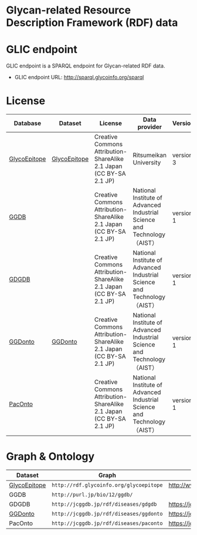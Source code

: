 # Glycan-related Resource Description Framework (RDF) data



# GLIC endpoint

GLIC endpoint is a SPARQL endpoint for Glycan-related RDF data.
* GLIC endpoint URL: http://sparql.glycoinfo.org/sparql

# License

| Database     | Dataset      | License                                                             | Data provider          | Version   | Issued     |
|--------------|--------------|---------------------------------------------------------------------|------------------------|-----------|------------|
| [GlycoEpitope](http://glycoepitope.jp) | [GlycoEpitope](https://integbio.jp/rdf/download/glycoepitope/2015-11-18/all/glycoepitope.tar.gz) | Creative Commons Attribution-ShareAlike 2.1 Japan (CC BY-SA 2.1 JP) | Ritsumeikan University | version 3 | 2015-11-18 |
| [GGDB](http://acgg.asia/db/ggdb) |  | Creative Commons Attribution-ShareAlike 2.1 Japan (CC BY-SA 2.1 JP) | National Institute of Advanced Industrial Science and Technology （AIST） | version 1 | 2018-01-26 |
| [GDGDB](https://acgg.asia/db/diseases/gdgdb) |  | Creative Commons Attribution-ShareAlike 2.1 Japan (CC BY-SA 2.1 JP) | National Institute of Advanced Industrial Science and Technology （AIST） | version 1 | 2016-09-01 |
| [GGDonto](https://acgg.asia/db/diseases/gdgdb) | [GGDonto](https://integbio.jp/rdf/download/ggdonto/2017-01-25/all/ggdonto.tar.gz) | Creative Commons Attribution-ShareAlike 2.1 Japan (CC BY-SA 2.1 JP) | National Institute of Advanced Industrial Science and Technology （AIST） | version 1 | 2016-09-01 |
| [PacOnto](https://acgg.asia/db/diseases/pacdb) |  | Creative Commons Attribution-ShareAlike 2.1 Japan (CC BY-SA 2.1 JP) | National Institute of Advanced Industrial Science and Technology （AIST） | version 1 | 2016-06-01 |


# Graph & Ontology

| Dataset      | Graph                                 | Ontology                                             |
|--------------|---------------------------------------|------------------------------------------------------|
| [GlycoEpitope](https://integbio.jp/rdf/download/glycoepitope/2015-11-18/all/glycoepitope.tar.gz) | `http://rdf.glycoinfo.org/glycoepitope` | http://www.glycoepitope.jp/epitopes/glycoepitope.owl |
| GGDB | `http://purl.jp/bio/12/ggdb/` |  |
| GDGDB | `http://jcggdb.jp/rdf/diseases/gdgdb` | https://jcggdb.jp/rdf/diseases/gdgdb-schema |
| [GGDonto](https://integbio.jp/rdf/download/ggdonto/2017-01-25/all/ggdonto.tar.gz) | `http://jcggdb.jp/rdf/diseases/ggdonto` | https://jcggdb.jp/rdf/diseases/ggdonto-schema |
| PacOnto | `http://jcggdb.jp/rdf/diseases/paconto` | https://jcggdb.jp/rdf/diseases/paconto-schema |
